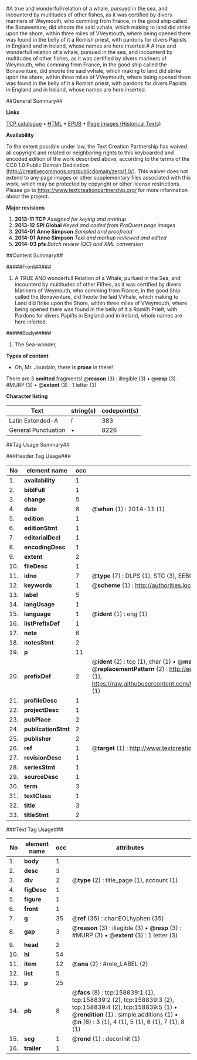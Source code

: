 #A true and wonderfull relation of a whale, pursued in the sea, and incounterd by multitudes of other fishes, as it was certified by divers mariners of Weymouth, who comming from France, in the good ship called the Bonaventure, did shoote the said vvhale, which making to land did strike upon the shore, within three miles of VVeymouth, where being opened there was found in the belly of it a Romish priest, with pardons for divers Papists in England and in Ireland, whose names are here inserted.#
A true and wonderfull relation of a whale, pursued in the sea, and incounterd by multitudes of other fishes, as it was certified by divers mariners of Weymouth, who comming from France, in the good ship called the Bonaventure, did shoote the said vvhale, which making to land did strike upon the shore, within three miles of VVeymouth, where being opened there was found in the belly of it a Romish priest, with pardons for divers Papists in England and in Ireland, whose names are here inserted.

##General Summary##

**Links**

[TCP catalogue](http://www.ota.ox.ac.uk/tcp/)  • 
[HTML](http://tei.it.ox.ac.uk/tcp/Texts-HTML/free/A94/A94981.html)  • 
[EPUB](http://tei.it.ox.ac.uk/tcp/Texts-EPUB/free/A94/A94981.epub) • 
[Page images (Historical Texts)](https://historicaltexts.jisc.ac.uk/eebo-99861169e)

**Availability**

To the extent possible under law, the Text Creation Partnership has waived all copyright and related or neighboring rights to this keyboarded and encoded edition of the work described above, according to the terms of the CC0 1.0 Public Domain Dedication (http://creativecommons.org/publicdomain/zero/1.0/). This waiver does not extend to any page images or other supplementary files associated with this work, which may be protected by copyright or other license restrictions. Please go to https://www.textcreationpartnership.org/ for more information about the project.

**Major revisions**

1. __2013-11__ __TCP__ *Assigned for keying and markup*
1. __2013-12__ __SPi Global__ *Keyed and coded from ProQuest page images*
1. __2014-01__ __Anne Simpson__ *Sampled and proofread*
1. __2014-01__ __Anne Simpson__ *Text and markup reviewed and edited*
1. __2014-03__ __pfs__ *Batch review (QC) and XML conversion*

##Content Summary##

#####Front#####

1. A TRUE AND wonderfull Relation of a Whale, purſued in the Sea, and incounterd by multitudes of other Fiſhes, as it was certified by divers Mariners of Weymouth, who comming from France, in the good Ship called the Bonaventure, did ſhoote the ſaid VVhale, which making to Land did ſtrike upon the Shore, within three miles of VVeymouth, where being opened there was found in the belly of it a Romiſh Prieſt, with Pardons for divers Papiſts in England and in Ireland, whoſe names are here inſerted.

#####Body#####

1. The Sea-wonder,

**Types of content**

  * Oh, Mr. Jourdain, there is **prose** in there!

There are 3 **omitted** fragments! 
 @__reason__ (3) : illegible (3)  •  @__resp__ (3) : #MURP (3)  •  @__extent__ (3) : 1 letter (3)

**Character listing**


|Text|string(s)|codepoint(s)|
|---|---|---|
|Latin Extended-A|ſ|383|
|General Punctuation|•|8226|

##Tag Usage Summary##

###Header Tag Usage###

|No|element name|occ|attributes|
|---|---|---|---|
|1.|__availability__|1||
|2.|__biblFull__|1||
|3.|__change__|5||
|4.|__date__|8| @__when__ (1) : 2014-11 (1)|
|5.|__edition__|1||
|6.|__editionStmt__|1||
|7.|__editorialDecl__|1||
|8.|__encodingDesc__|1||
|9.|__extent__|2||
|10.|__fileDesc__|1||
|11.|__idno__|7| @__type__ (7) : DLPS (1), STC (3), EEBO-CITATION (1), PROQUEST (1), VID (1)|
|12.|__keywords__|1| @__scheme__ (1) : http://authorities.loc.gov/ (1)|
|13.|__label__|5||
|14.|__langUsage__|1||
|15.|__language__|1| @__ident__ (1) : eng (1)|
|16.|__listPrefixDef__|1||
|17.|__note__|6||
|18.|__notesStmt__|2||
|19.|__p__|11||
|20.|__prefixDef__|2| @__ident__ (2) : tcp (1), char (1)  •  @__matchPattern__ (2) : ([0-9\-]+):([0-9IVX]+) (1), (.+) (1)  •  @__replacementPattern__ (2) : http://eebo.chadwyck.com/downloadtiff?vid=$1&page=$2 (1), https://raw.githubusercontent.com/textcreationpartnership/Texts/master/tcpchars.xml#$1 (1)|
|21.|__profileDesc__|1||
|22.|__projectDesc__|1||
|23.|__pubPlace__|2||
|24.|__publicationStmt__|2||
|25.|__publisher__|2||
|26.|__ref__|1| @__target__ (1) : http://www.textcreationpartnership.org/docs/. (1)|
|27.|__revisionDesc__|1||
|28.|__seriesStmt__|1||
|29.|__sourceDesc__|1||
|30.|__term__|3||
|31.|__textClass__|1||
|32.|__title__|3||
|33.|__titleStmt__|2||


###Text Tag Usage###

|No|element name|occ|attributes|
|---|---|---|---|
|1.|__body__|1||
|2.|__desc__|3||
|3.|__div__|2| @__type__ (2) : title_page (1), account (1)|
|4.|__figDesc__|1||
|5.|__figure__|1||
|6.|__front__|1||
|7.|__g__|35| @__ref__ (35) : char:EOLhyphen (35)|
|8.|__gap__|3| @__reason__ (3) : illegible (3)  •  @__resp__ (3) : #MURP (3)  •  @__extent__ (3) : 1 letter (3)|
|9.|__head__|2||
|10.|__hi__|54||
|11.|__item__|12| @__ana__ (2) : #role_LABEL (2)|
|12.|__list__|5||
|13.|__p__|25||
|14.|__pb__|8| @__facs__ (8) : tcp:158839:1 (1), tcp:158839:2 (2), tcp:158839:3 (2), tcp:158839:4 (2), tcp:158839:5 (1)  •  @__rendition__ (1) : simple:additions (1)  •  @__n__ (6) : 3 (1), 4 (1), 5 (1), 6 (1), 7 (1), 8 (1)|
|15.|__seg__|1| @__rend__ (1) : decorInit (1)|
|16.|__trailer__|1||
